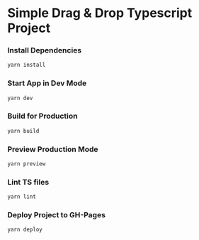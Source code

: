 # Simple Drag & Drop Typescript Project


### Install Dependencies

```bash
yarn install
```
### Start App in Dev Mode

```bash
yarn dev
```

### Build for Production
```bash
yarn build
```

### Preview Production Mode
```bash
yarn preview
```

### Lint TS files
```bash
yarn lint
```

### Deploy Project to GH-Pages
```bash
yarn deploy
```
